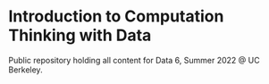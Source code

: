 # Introduction to Computation Thinking with Data

Public repository holding all content for Data 6, Summer 2022 @ UC Berkeley.
